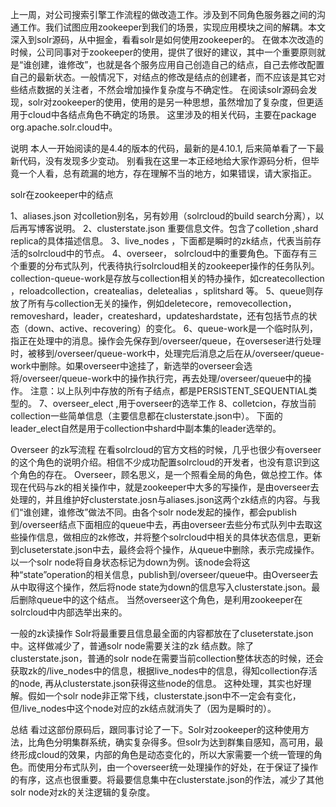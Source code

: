上一周，对公司搜索引擎工作流程的做改造工作。涉及到不同角色服务器之间的沟通工作。我们试图应用zookeeper到我们的场景，实现应用模块之间的解耦。本文深入到solr源码，从中掘金，看看solr是如何使用zookeeper的。
在做本次改造的时候，公司同事对于zookeeper的使用，提供了很好的建议，其中一个重要原则就是“谁创建，谁修改”，也就是各个服务应用自己创造自己的结点，自己去修改配置自己的最新状态。一般情况下，对结点的修改是结点的创建者，而不应该是其它对些结点数据的关注者，不然会增加操作复杂度与不确定性。
在阅读solr源码会发现，solr对zookeeper的使用，使用的是另一种思想，虽然增加了复杂度，但更适用于cloud中各结点角色不确定的场景。
这里涉及的相关代码，主要在package org.apache.solr.cloud中。
 
说明
本人一开始阅读的是4.4的版本的代码，最新的是4.10.1, 后来简单看了一下最新代码，没有发现多少变动。
别看我在这里一本正经地给大家作源码分析，但毕竟一个人看，总有疏漏的地方，存在理解不当的地方，如果错误，请大家指正。
 
solr在zookeeper中的结点




 
1、aliases.json 对colletion别名，另有妙用（solrcloud的build search分离），以后再写博客说明。
2、clusterstate.json  重要信息文件。包含了colletion ,shard replica的具体描述信息。
3、live_nodes ，下面都是瞬时的zk结点，代表当前存活的solrcloud中的节点。
4、overseer， solrcloud中的重要角色。下面存有三个重要的分布式队列，代表待执行solrcloud相关的zookeeper操作的任务队列。collection-queue-work是存放与collection相关的特办操作，如createcollection ，reloadcollection，createalias，deletealias ，splitshard 等。
5、queue则存放了所有与collection无关的操作，例如deletecore，removecollection，removeshard，leader，createshard，updateshardstate，还有包括节点的状态（down、active、recovering）的变化。
6、queue-work是一个临时队列，指正在处理中的消息。操作会先保存到/overseer/queue，在overseser进行处理时，被移到/overseer/queue-work中，处理完后消息之后在从/overseer/queue-work中删除。如果overseer中途挂了，新选举的overseer会选将/overseer/queue-work中的操作执行完，再去处理/overseer/queue中的操作。
注意：以上队列中存放的所有子结点，都是PERSISTENT_SEQUENTIAL类型的。
7、overseer_elect ,用于overseer的选举工作
8、colletcion，存放当前collection一些简单信息（主要信息都在clusterstate.json中）。 下面的leader_elect自然是用于collection中shard中副本集的leader选举的。
 
 
Overseer 的zk写流程
在看solrcloud的官方文档的时候，几乎也很少有overseer的这个角色的说明介绍。相信不少成功配置solrcloud的开发者，也没有意识到这个角色的存在。
Overseer，顾名思义，是一个照看全局的角色，做总控工作。体现在代码与zk的相关操作中，就是zookeeper中大多的写操作，是由overseer去处理的，并且维护好clusterstate.josn与aliases.json这两个zk结点的内容。与我们“谁创建，谁修改”做法不同。由各个solr node发起的操作，都会publish到/overseer结点下面相应的queue中去，再由overseer去些分布式队列中去取这些操作信息，做相应的zk修改，并将整个solrcloud中相关的具体状态信息，更新到cluseterstate.json中去，最终会将个操作，从queue中删除，表示完成操作。
以一个solr node将自身状态标记为down为例。该node会将这种“state”operation的相关信息，publish到/overseer/queue中。由Overseer去从中取得这个操作，然后将node state为down的信息写入clusterstate.json。最后删除queue中的这个结点。
当然overseer这个角色，是利用zookeeper在solrcloud中内部选举出来的。
 
一般的zk读操作
  Solr将最重要且信息最全面的内容都放在了cluseterstate.json中。这样做减少了，普通solr node需要关注的zk 结点数。除了clusterstate.json，普通的solr node在需要当前collection整体状态的时候，还会获取zk的/live_nodes中的信息，根据live_nodes中的信息，得知collection存活的node, 再从clusterstate.json获得这些node的信息。
 这种处理，其实也好理解。假如一个solr node非正常下线，clusterstate.json中不一定会有变化，但/live_nodes中这个node对应的zk结点就消失了（因为是瞬时的）。
 
总结
看过这部份原码后，跟同事讨论了一下。Solr对zookeeper的这种使用方法，比角色分明集群系统，确实复杂得多。但solr为达到群集自感知，高可用，最终形成cloud的效果，内部的角色是动态变化的，所以大家需要一个统一管理的角色。而使用分布式队列，由一个overseer统一处理操作的好处，在于保证了操作的有序，这点也很重要。将最要信息集中在clusterstate.json的作法，减少了其他solr node对zk的关注逻辑的复杂度。